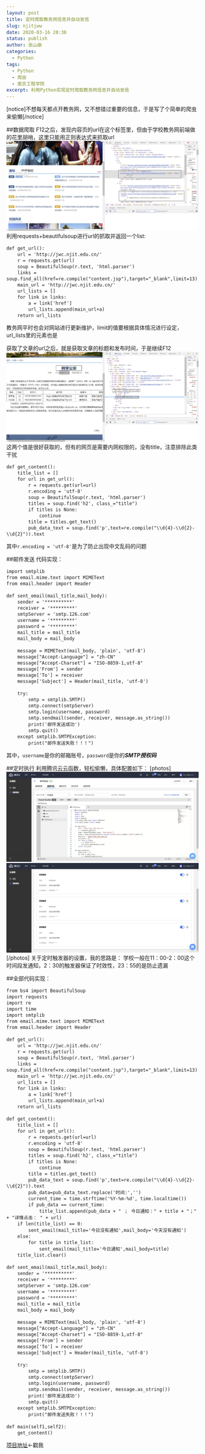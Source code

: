 ```yaml
---
layout: post
title: 定时爬取教务网信息并自动发信
slug: njitjww
date: 2020-03-16 20:30
status: publish
author: 张山崩
categories: 
  - Python
tags:
  - Python
  - 爬虫
  - 南京工程学院
excerpt: 利用Python实现定时爬取教务网信息并自动发信
---
```

[notice]不想每天都点开教务网，又不想错过重要的信息，于是写了个简单的爬虫来偷懒[/notice]

##数据爬取
F12之后，发现内容页的url在这个标签里，但由于学校教务网前端做的花里胡哨，这里只能用正则表达式来抓取url
![F12_url](./images/NJITjww1.jpg)
利用requests+beautifulsoup进行url的抓取并返回一个list:
```
def get_url():
    url = 'http://jwc.njit.edu.cn/'
    r = requests.get(url)
    soup = BeautifulSoup(r.text, 'html.parser')
    links = soup.find_all(href=re.compile("content.jsp"),target="_blank",limit=13)
    main_url = 'http://jwc.njit.edu.cn/'
    url_lists = []
    for link in links:
        a = link['href']
        url_lists.append(main_url+a)
    return url_lists
```
教务网平时也会对网站进行更新维护，limit的值要根据具体情况进行设定，url_lists里的元素也是

获取了文章的url之后，就是获取文章的标题和发布时间，于是继续F12
![F12_title_pubdate](./images/NJITjww2.jpg)
这两个值是很好获取的，但有的网页是需要内网权限的，没有title，注意排除此类干扰
```
def get_content():
    title_list = []
    for url in get_url():
        r = requests.get(url=url)
        r.encoding = 'utf-8'
        soup = BeautifulSoup(r.text, 'html.parser')
        titles = soup.find('h2', class_="title")
        if titles is None:
            continue
        title = titles.get_text()
        pub_data_text = soup.find('p',text=re.compile("\\d{4}-\\d{2}-\\d{2}")).text
```
其中`r.encoding = 'utf-8'`是为了防止出现中文乱码的问题

##邮件发送
代码实现：
```
import smtplib
from email.mime.text import MIMEText
from email.header import Header

def sent_email(mail_title,mail_body):
    sender = '**********'
    receiver = '*********'
    smtpServer = 'smtp.126.com'
    username = '*********'
    password = '*********'
    mail_title = mail_title
    mail_body = mail_body

    message = MIMEText(mail_body, 'plain', 'utf-8')
    message["Accept-Language"] = "zh-CN"
    message["Accept-Charset"] = "ISO-8859-1,utf-8"
    message['From'] = sender
    message['To'] = receiver
    message['Subject'] = Header(mail_title, 'utf-8')

    try:
        smtp = smtplib.SMTP()
        smtp.connect(smtpServer)
        smtp.login(username, password)
        smtp.sendmail(sender, receiver, message.as_string())
        print('邮件发送成功')
        smtp.quit()
    except smtplib.SMTPException:
        print("邮件发送失败！！！")

```
其中，`username`是你的邮箱账号，`password`是你的***SMTP授权码***

##定时执行
利用腾讯云云函数，轻松偷懒，具体配置如下：
[photos]
![](./images/NJITjww3.jpg)
![](./images/NJITjww4.jpg)
[/photos]
关于定时触发器的设置，我的思路是：
学校一般在11：00-2：00这个时间段发通知，2：30的触发器保证了时效性，23：55的是防止遗漏

##全部代码实现：
```
from bs4 import BeautifulSoup
import requests
import re
import time
import smtplib
from email.mime.text import MIMEText
from email.header import Header

def get_url():
    url = 'http://jwc.njit.edu.cn/'
    r = requests.get(url)
    soup = BeautifulSoup(r.text, 'html.parser')
    links = soup.find_all(href=re.compile("content.jsp"),target="_blank",limit=13)
    main_url = 'http://jwc.njit.edu.cn/'
    url_lists = []
    for link in links:
        a = link['href']
        url_lists.append(main_url+a)
    return url_lists

def get_content():
    title_list = []
    for url in get_url():
        r = requests.get(url=url)
        r.encoding = 'utf-8'
        soup = BeautifulSoup(r.text, 'html.parser')
        titles = soup.find('h2', class_="title")
        if titles is None:
            continue
        title = titles.get_text()
        pub_data_text = soup.find('p',text=re.compile("\\d{4}-\\d{2}-\\d{2}")).text
        pub_data=pub_data_text.replace('时间:','')
        current_time = time.strftime('%Y-%m-%d', time.localtime())
        if pub_data == current_time:
            title_list.append(pub_data + " ； 今日通知：" + title + "；" + "详情点击： " + url)
    if len(title_list) == 0:
        sent_email(mail_title='今日没有通知',mail_body='今天没有通知')
    else:
        for title in title_list:
            sent_email(mail_title='今日通知',mail_body=title)
    title_list.clear()

def sent_email(mail_title,mail_body):
    sender = '**********'
    receiver = '*********'
    smtpServer = 'smtp.126.com'
    username = '*********'
    password = '*********'
    mail_title = mail_title
    mail_body = mail_body

    message = MIMEText(mail_body, 'plain', 'utf-8')
    message["Accept-Language"] = "zh-CN"
    message["Accept-Charset"] = "ISO-8859-1,utf-8"
    message['From'] = sender
    message['To'] = receiver
    message['Subject'] = Header(mail_title, 'utf-8')

    try:
        smtp = smtplib.SMTP()
        smtp.connect(smtpServer)
        smtp.login(username, password)
        smtp.sendmail(sender, receiver, message.as_string())
        print('邮件发送成功')
        smtp.quit()
    except smtplib.SMTPException:
        print("邮件发送失败！！！")

def main(self1,self2):
    get_content()
```

[项目地址](https://github.com/zhangshanbeng/NJITjww)←戳我